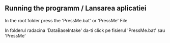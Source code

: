 ## Running the programm / Lansarea aplicatiei

In the root folder press the 'PressMe.bat' or 'PressMe' File

In folderul radacina 'DataBaseIntake' da-ti click pe fisierul 'PressMe.bat' sau 'PressMe'


